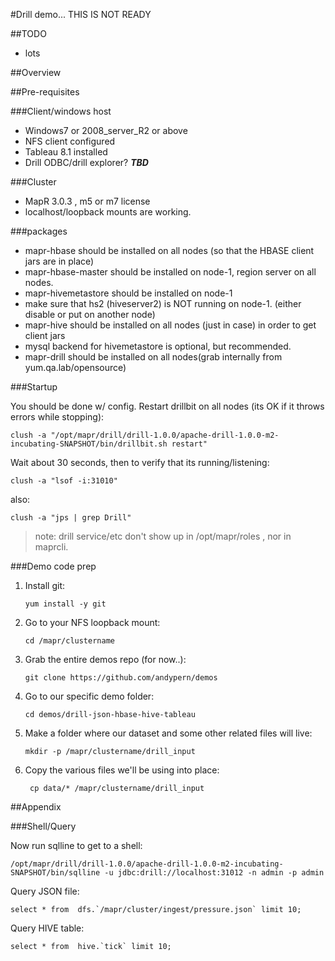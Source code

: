 #Drill demo... THIS IS NOT READY

##TODO
* lots

##Overview


##Pre-requisites



###Client/windows host



* Windows7 or 2008_server_R2 or above
* NFS client configured 
* Tableau 8.1 installed
* Drill ODBC/drill explorer? ***TBD***

###Cluster

* MapR 3.0.3 , m5 or m7 license
* localhost/loopback mounts are working.


###packages

* mapr-hbase should be installed on all nodes (so that the HBASE client jars are in place)
* mapr-hbase-master should be installed on node-1, region server on all nodes.
* mapr-hivemetastore should be installed on node-1 
* make sure that hs2 (hiveserver2) is NOT running on node-1. (either disable or put on another node)
* mapr-hive should be installed on all nodes (just in case) in order to get client jars
* mysql backend for hivemetastore is optional, but recommended.
* mapr-drill should be installed on all nodes(grab internally from yum.qa.lab/opensource)






###Startup  	
  
You should be done w/ config.  Restart drillbit on all nodes (its OK if it throws errors while stopping):

	clush -a "/opt/mapr/drill/drill-1.0.0/apache-drill-1.0.0-m2-incubating-SNAPSHOT/bin/drillbit.sh restart"
	
Wait about 30 seconds, then to verify that its running/listening:

	clush -a "lsof -i:31010"
also:

	clush -a "jps | grep Drill"



>note: drill service/etc don't show up in /opt/mapr/roles , nor in maprcli.



###Demo code prep  

1.  Install git:

		yum install -y git

2.  Go to your NFS loopback mount:

		cd /mapr/clustername
		
3.  Grab the entire demos repo (for now..):

		git clone https://github.com/andypern/demos

4.  Go to our specific demo folder:

		cd demos/drill-json-hbase-hive-tableau

5.  Make a folder where our dataset and some other related files will live:

		mkdir -p /mapr/clustername/drill_input

6.  Copy the various files we'll be using into place:

		 cp data/* /mapr/clustername/drill_input


	




##Appendix

###Shell/Query

Now run sqlline to get to a shell:

	/opt/mapr/drill/drill-1.0.0/apache-drill-1.0.0-m2-incubating-SNAPSHOT/bin/sqlline -u jdbc:drill://localhost:31012 -n admin -p admin


Query JSON file:

	select * from  dfs.`/mapr/cluster/ingest/pressure.json` limit 10;

Query HIVE table:

	select * from  hive.`tick` limit 10;
	
	
